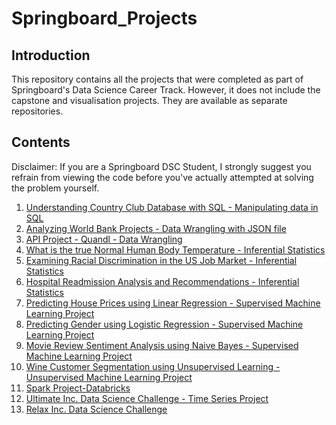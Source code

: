 # Springboard_Projects


## Introduction

This repository contains all the projects that were completed as part of Springboard's Data Science Career Track. However, it does not include the capstone and visualisation projects. They are available as separate repositories.


## Contents

Disclaimer: If you are a Springboard DSC Student, I strongly suggest you refrain from viewing the code before you've actually attempted at solving the problem yourself.

1. [Understanding Country Club Database with SQL - Manipulating data in SQL](http://localhost:8888/tree/Data_Science/Springboard_Projects/SQL_Project-Country_Club_Database)
2. [Analyzing World Bank Projects - Data Wrangling with JSON file](http://localhost:8888/tree/Data_Science/Springboard_Projects/Data_Wrangling_Project-JSON_File)
3. [API Project - Quandl - Data Wrangling](http://localhost:8888/tree/Data_Science/Springboard_Projects/API_Project-Quandl)
4. [What is the true Normal Human Body Temperature - Inferential Statistics](http://localhost:8888/tree/Data_Science/Springboard_Projects/Exploratory_Data_Analysis_Project-Normal_Human_Body_Temperature)
5. [Examining Racial Discrimination in the US Job Market - Inferential Statistics](http://localhost:8888/tree/Data_Science/Springboard_Projects/Exploratory_Data_Analysis_Project-Examine_Racial_Discrimination)
6. [Hospital Readmission Analysis and Recommendations - Inferential Statistics](http://localhost:8888/tree/Data_Science/Springboard_Projects/Exploratory_Data_Analysis_Project-Hospital_Readmissions)
7. [Predicting House Prices using Linear Regression - Supervised Machine Learning Project](http://localhost:8888/tree/Data_Science/Springboard_Projects/Linear_Regression_Project-Boston_Housing_Dataset)
8. [Predicting Gender using Logistic Regression - Supervised Machine Learning Project](http://localhost:8888/tree/Data_Science/Springboard_Projects/Logistic_Regression_Project-Gender_Classification_by_Heights_and_Weights)
9. [Movie Review Sentiment Analysis using Naive Bayes - Supervised Machine Learning Project](http://localhost:8888/tree/Data_Science/Springboard_Projects/Naive_Bayes_Project-Predicting_Movie_Ratings_From_Reviews)
10. [Wine Customer Segmentation using Unsupervised Learning - Unsupervised Machine Learning Project](http://localhost:8888/tree/Data_Science/Springboard_Projects/Clustering_Project-Customer_Segmentation)
11. [Spark Project-Databricks](http://localhost:8888/tree/Data_Science/Springboard_Projects/Spark_Project-Databricks)
12. [Ultimate Inc. Data Science Challenge - Time Series Project](http://localhost:8888/tree/Data_Science/Springboard_Projects/Take_Home_Challenge-Ultimate_Technologies_Inc)
13. [Relax Inc. Data Science Challenge](http://localhost:8888/tree/Data_Science/Springboard_Projects/Take_Home_Challenge-Relax_Inc)



